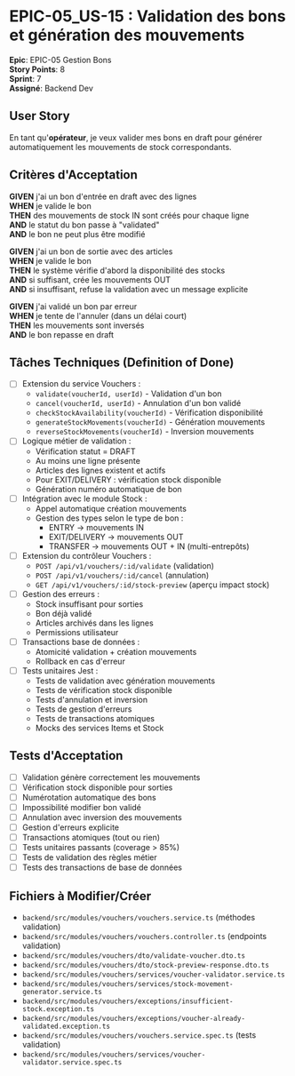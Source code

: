 # EPIC-05_US-15 : Validation des bons et génération des mouvements

**Epic**: EPIC-05 Gestion Bons  
**Story Points**: 8  
**Sprint**: 7  
**Assigné**: Backend Dev  

## User Story

En tant qu'**opérateur**, je veux valider mes bons en draft pour générer automatiquement les mouvements de stock correspondants.

## Critères d'Acceptation

**GIVEN** j'ai un bon d'entrée en draft avec des lignes  
**WHEN** je valide le bon  
**THEN** des mouvements de stock IN sont créés pour chaque ligne  
**AND** le statut du bon passe à "validated"  
**AND** le bon ne peut plus être modifié  

**GIVEN** j'ai un bon de sortie avec des articles  
**WHEN** je valide le bon  
**THEN** le système vérifie d'abord la disponibilité des stocks  
**AND** si suffisant, crée les mouvements OUT  
**AND** si insuffisant, refuse la validation avec un message explicite  

**GIVEN** j'ai validé un bon par erreur  
**WHEN** je tente de l'annuler (dans un délai court)  
**THEN** les mouvements sont inversés  
**AND** le bon repasse en draft  

## Tâches Techniques (Definition of Done)

- [ ] Extension du service Vouchers :
  - `validate(voucherId, userId)` - Validation d'un bon
  - `cancel(voucherId, userId)` - Annulation d'un bon validé
  - `checkStockAvailability(voucherId)` - Vérification disponibilité
  - `generateStockMovements(voucherId)` - Génération mouvements
  - `reverseStockMovements(voucherId)` - Inversion mouvements
- [ ] Logique métier de validation :
  - Vérification statut = DRAFT
  - Au moins une ligne présente
  - Articles des lignes existent et actifs
  - Pour EXIT/DELIVERY : vérification stock disponible
  - Génération numéro automatique de bon
- [ ] Intégration avec le module Stock :
  - Appel automatique création mouvements
  - Gestion des types selon le type de bon :
    - ENTRY → mouvements IN
    - EXIT/DELIVERY → mouvements OUT
    - TRANSFER → mouvements OUT + IN (multi-entrepôts)
- [ ] Extension du contrôleur Vouchers :
  - `POST /api/v1/vouchers/:id/validate` (validation)
  - `POST /api/v1/vouchers/:id/cancel` (annulation)
  - `GET /api/v1/vouchers/:id/stock-preview` (aperçu impact stock)
- [ ] Gestion des erreurs :
  - Stock insuffisant pour sorties
  - Bon déjà validé
  - Articles archivés dans les lignes
  - Permissions utilisateur
- [ ] Transactions base de données :
  - Atomicité validation + création mouvements
  - Rollback en cas d'erreur
- [ ] Tests unitaires Jest :
  - Tests de validation avec génération mouvements
  - Tests de vérification stock disponible
  - Tests d'annulation et inversion
  - Tests de gestion d'erreurs
  - Tests de transactions atomiques
  - Mocks des services Items et Stock

## Tests d'Acceptation

- [ ] Validation génère correctement les mouvements
- [ ] Vérification stock disponible pour sorties
- [ ] Numérotation automatique des bons
- [ ] Impossibilité modifier bon validé
- [ ] Annulation avec inversion des mouvements
- [ ] Gestion d'erreurs explicite
- [ ] Transactions atomiques (tout ou rien)
- [ ] Tests unitaires passants (coverage > 85%)
- [ ] Tests de validation des règles métier
- [ ] Tests des transactions de base de données

## Fichiers à Modifier/Créer

- `backend/src/modules/vouchers/vouchers.service.ts` (méthodes validation)
- `backend/src/modules/vouchers/vouchers.controller.ts` (endpoints validation)
- `backend/src/modules/vouchers/dto/validate-voucher.dto.ts`
- `backend/src/modules/vouchers/dto/stock-preview-response.dto.ts`
- `backend/src/modules/vouchers/services/voucher-validator.service.ts`
- `backend/src/modules/vouchers/services/stock-movement-generator.service.ts`
- `backend/src/modules/vouchers/exceptions/insufficient-stock.exception.ts`
- `backend/src/modules/vouchers/exceptions/voucher-already-validated.exception.ts`
- `backend/src/modules/vouchers/vouchers.service.spec.ts` (tests validation)
- `backend/src/modules/vouchers/services/voucher-validator.service.spec.ts`